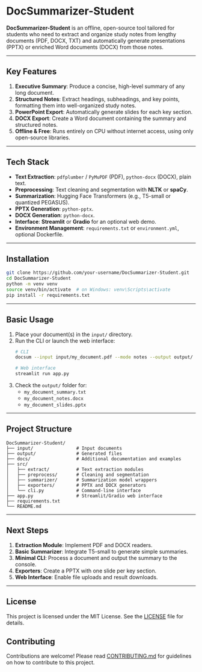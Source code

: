 # DocSummarizer-Student

**DocSummarizer-Student** is an offline, open-source tool tailored for students who need to extract and organize study notes from lengthy documents (PDF, DOCX, TXT) and automatically generate presentations (PPTX) or enriched Word documents (DOCX) from those notes.

---

## Key Features

1. **Executive Summary**: Produce a concise, high-level summary of any long document.
2. **Structured Notes**: Extract headings, subheadings, and key points, formatting them into well-organized study notes.
3. **PowerPoint Export**: Automatically generate slides for each key section.
4. **DOCX Export**: Create a Word document containing the summary and structured notes.
5. **Offline & Free**: Runs entirely on CPU without internet access, using only open-source libraries.

---

## Tech Stack

- **Text Extraction**: `pdfplumber` / `PyMuPDF` (PDF), `python-docx` (DOCX), plain text.
- **Preprocessing**: Text cleaning and segmentation with **NLTK** or **spaCy**.
- **Summarization**: Hugging Face Transformers (e.g., T5-small or quantized PEGASUS).
- **PPTX Generation**: `python-pptx`.
- **DOCX Generation**: `python-docx`.
- **Interface**: **Streamlit** or **Gradio** for an optional web demo.
- **Environment Management**: `requirements.txt` or `environment.yml`, optional Dockerfile.

---

## Installation

```bash
git clone https://github.com/your-username/DocSummarizer-Student.git
cd DocSummarizer-Student
python -m venv venv
source venv/bin/activate  # on Windows: venv\Scripts\activate
pip install -r requirements.txt
```

---

## Basic Usage

1. Place your document(s) in the `input/` directory.
2. Run the CLI or launch the web interface:
   ```bash
   # CLI
   docsum --input input/my_document.pdf --mode notes --output output/

   # Web interface
   streamlit run app.py
   ```
3. Check the `output/` folder for:
   - `my_document_summary.txt`
   - `my_document_notes.docx`
   - `my_document_slides.pptx`

---

## Project Structure

```
DocSummarizer-Student/
├── input/                # Input documents
├── output/               # Generated files
├── docs/                 # Additional documentation and examples
├── src/
│   ├── extract/          # Text extraction modules
│   ├── preprocess/       # Cleaning and segmentation
│   ├── summarizer/       # Summarization model wrappers
│   ├── exporters/        # PPTX and DOCX generators
│   └── cli.py            # Command-line interface
├── app.py                # Streamlit/Gradio web interface
├── requirements.txt
└── README.md
```

---

## Next Steps

1. **Extraction Module**: Implement PDF and DOCX readers.
2. **Basic Summarizer**: Integrate T5-small to generate simple summaries.
3. **Minimal CLI**: Process a document and output the summary to the console.
4. **Exporters**: Create a PPTX with one slide per key section.
5. **Web Interface**: Enable file uploads and result downloads.

---

## License

This project is licensed under the MIT License. See the [LICENSE](LICENSE) file for details.

## Contributing

Contributions are welcome! Please read [CONTRIBUTING.md](CONTRIBUTING.md) for guidelines on how to contribute to this project.



